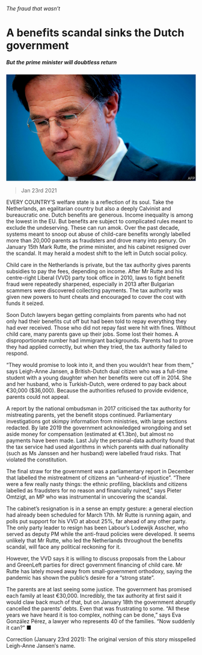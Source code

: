 ###### The fraud that wasn’t

# A benefits scandal sinks the Dutch government 

##### But the prime minister will doubtless return 

![image](images/20210123_eup504.jpg) 

> Jan 23rd 2021 


EVERY COUNTRY’S welfare state is a reflection of its soul. Take the Netherlands, an egalitarian country but also a deeply Calvinist and bureaucratic one. Dutch benefits are generous. Income inequality is among the lowest in the EU. But benefits are subject to complicated rules meant to exclude the undeserving. These can run amok. Over the past decade, systems meant to snoop out abuse of child-care benefits wrongly labelled more than 20,000 parents as fraudsters and drove many into penury. On January 15th Mark Rutte, the prime minister, and his cabinet resigned over the scandal. It may herald a modest shift to the left in Dutch social policy.


Child care in the Netherlands is private, but the tax authority gives parents subsidies to pay the fees, depending on income. After Mr Rutte and his centre-right Liberal (VVD) party took office in 2010, laws to fight benefit fraud were repeatedly sharpened, especially in 2013 after Bulgarian scammers were discovered collecting payments. The tax authority was given new powers to hunt cheats and encouraged to cover the cost with funds it seized.



Soon Dutch lawyers began getting complaints from parents who had not only had their benefits cut off but had been told to repay everything they had ever received. Those who did not repay fast were hit with fines. Without child care, many parents gave up their jobs. Some lost their homes. A disproportionate number had immigrant backgrounds. Parents had to prove they had applied correctly, but when they tried, the tax authority failed to respond.


“They would promise to look into it, and then you wouldn’t hear from them,” says Leigh-Anne Jansen, a British-Dutch dual citizen who was a full-time student with a young daughter when her benefits were cut off in 2014. She and her husband, who is Turkish-Dutch, were ordered to pay back about €30,000 ($36,000). Because the authorities refused to provide evidence, parents could not appeal.


A report by the national ombudsman in 2017 criticised the tax authority for mistreating parents, yet the benefit stops continued. Parliamentary investigations got skimpy information from ministries, with large sections redacted. By late 2019 the government acknowledged wrongdoing and set aside money for compensation (estimated at €1.3bn), but almost no payments have been made. Last July the personal-data authority found that the tax service had used algorithms in which parents with dual nationality (such as Ms Janssen and her husband) were labelled fraud risks. That violated the constitution.


The final straw for the government was a parliamentary report in December that labelled the mistreatment of citizens an “unheard-of injustice”. “There were a few really nasty things: the ethnic profiling, blacklists and citizens labelled as fraudsters for no reason and financially ruined,” says Pieter Omtzigt, an MP who was instrumental in uncovering the scandal.


The cabinet’s resignation is in a sense an empty gesture: a general election had already been scheduled for March 17th. Mr Rutte is running again, and polls put support for his VVD at about 25%, far ahead of any other party. The only party leader to resign has been Labour’s Lodewijk Asscher, who served as deputy PM while the anti-fraud policies were developed. It seems unlikely that Mr Rutte, who led the Netherlands throughout the benefits scandal, will face any political reckoning for it.


However, the VVD says it is willing to discuss proposals from the Labour and GreenLeft parties for direct government financing of child care. Mr Rutte has lately moved away from small-government orthodoxy, saying the pandemic has shown the public’s desire for a “strong state”.


The parents are at last seeing some justice. The government has promised each family at least €30,000. Incredibly, the tax authority at first said it would claw back much of that, but on January 18th the government abruptly cancelled the parents’ debts. Even that was frustrating to some. “All these years we have heard it is too complex, nothing can be done,” says Eva González Pérez, a lawyer who represents 40 of the families. “Now suddenly it can?” ■


Correction (January 23rd 2021): The original version of this story misspelled Leigh-Anne Jansen′s name.

